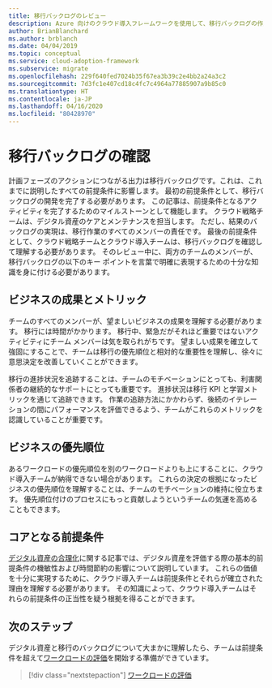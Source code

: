 ```yaml
---
title: 移行バックログのレビュー
description: Azure 向けのクラウド導入フレームワークを使用して、移行バックログの作成と確認の重要性を理解します。
author: BrianBlanchard
ms.author: brblanch
ms.date: 04/04/2019
ms.topic: conceptual
ms.service: cloud-adoption-framework
ms.subservice: migrate
ms.openlocfilehash: 229f640fed7024b35f67ea3b39c2e4bb2a24a3c2
ms.sourcegitcommit: 7d3fc1e407cd18c4fc7c4964a77885907a9b85c0
ms.translationtype: HT
ms.contentlocale: ja-JP
ms.lasthandoff: 04/16/2020
ms.locfileid: "80428970"
---
```

# <a name="migration-backlog-review"></a>移行バックログの確認

計画フェーズのアクションにつながる出力は移行バックログです。これは、これまでに説明したすべての前提条件に影響します。 最初の前提条件として、移行バックログの開発を完了する必要があります。 この記事は、前提条件となるアクティビティを完了するためのマイルストーンとして機能します。 クラウド戦略チームは、デジタル資産のケアとメンテナンスを担当します。 ただし、結果のバックログの実現は、移行作業のすべてのメンバーの責任です。 最後の前提条件として、クラウド戦略チームとクラウド導入チームは、移行バックログを確認して理解する必要があります。 そのレビュー中に、両方のチームのメンバーが、移行バックログの以下のキー ポイントを言葉で明確に表現するための十分な知識を身に付ける必要があります。

## <a name="business-outcomes-and-metrics"></a>ビジネスの成果とメトリック

チームのすべてのメンバーが、望ましいビジネスの成果を理解する必要があります。 移行には時間がかかります。 移行中、緊急だがそれほど重要ではないアクティビティにチーム メンバーは気を取られがちです。 望ましい成果を確立して強固にすることで、チームは移行の優先順位と相対的な重要性を理解し、徐々に意思決定を改善していくことができます。

移行の進捗状況を追跡することは、チームのモチベーションにとっても、利害関係者の継続的なサポートにとっても重要です。 進捗状況は移行 KPI と学習メトリックを通じて追跡できます。 作業の追跡方法にかかわらず、後続のイテレーションの間にパフォーマンスを評価できるよう、チームがこれらのメトリックを認識していることが重要です。

## <a name="business-priorities"></a>ビジネスの優先順位

あるワークロードの優先順位を別のワークロードよりも上にすることに、クラウド導入チームが納得できない場合があります。 これらの決定の根拠になったビジネスの優先順位を理解することは、チームのモチベーションの維持に役立ちます。 優先順位付けのプロセスにもっと貢献しようというチームの気運を高めることもできます。

## <a name="core-assumptions"></a>コアとなる前提条件

[デジタル資産の合理化](../../../digital-estate/rationalize.md)に関する記事では、デジタル資産を評価する際の基本的前提条件の機敏性および時間節約の影響について説明しています。 これらの価値を十分に実現するために、クラウド導入チームは前提条件とそれらが確立された理由を理解する必要があります。 その知識によって、クラウド導入チームはそれらの前提条件の正当性を疑う根拠を得ることができます。

## <a name="next-steps"></a>次のステップ

デジタル資産と移行のバックログについて大まかに理解したら、チームは前提条件を超えて[ワークロードの評価](../assess/index.md)を開始する準備ができています。

> [!div class="nextstepaction"]
> [ワークロードの評価](../assess/index.md)
